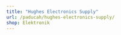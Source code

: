 ```yaml
---
title: "Hughes Electronics Supply"
url: /paducah/hughes-electronics-supply/
shop: Elektronik
---
```


